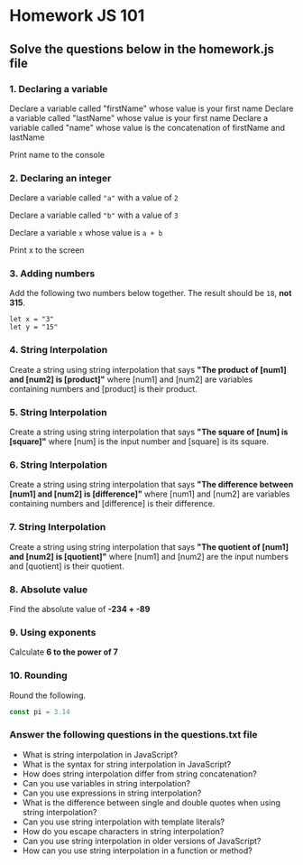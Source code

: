 # Homework JS 101

## Solve the questions below in the homework.js file


### 1. Declaring a variable
Declare a variable called "firstName" whose value is your first name Declare a variable called "lastName" whose value is your first name Declare a variable called "name" whose value is the concatenation of firstName and lastName

Print name to the console

### 2. Declaring an integer

Declare a variable called `"a"` with a value of `2`

Declare a variable called `"b"` with a value of `3`

Declare a variable `x` whose value is `a + b`

Print x to the screen
### 3. Adding numbers
Add the following two numbers below together. The result should be `18`, **not 315**.

```
let x = "3"
let y = "15"

```
### 4. String Interpolation
Create a string using string interpolation that says **"The product of [num1] and [num2] is [product]"** where [num1] and [num2] are variables containing numbers and [product] is their product.

### 5. String Interpolation
Create a string using string interpolation that says **"The square of [num] is [square]"** where [num] is the input number and [square] is its square.

### 6. String Interpolation
Create a string using string interpolation that says **"The difference between [num1] and [num2] is [difference]"** where [num1] and [num2] are variables containing numbers and [difference] is their difference.

### 7. String Interpolation
Create a string using string interpolation that says **"The quotient of [num1] and [num2] is [quotient]"** where [num1] and [num2] are the input numbers and [quotient] is their quotient.

### 8. Absolute value

Find the absolute value of **-234 + -89**

### 9. Using exponents

Calculate **6 to the power of 7**

### 10. Rounding

Round the following.

```js
const pi = 3.14
```

### Answer the following questions in the questions.txt file
- What is string interpolation in JavaScript?
- What is the syntax for string interpolation in JavaScript?
- How does string interpolation differ from string concatenation?
- Can you use variables in string interpolation?
- Can you use expressions in string interpolation?
- What is the difference between single and double quotes when using string interpolation?
- Can you use string interpolation with template literals?
- How do you escape characters in string interpolation?
- Can you use string interpolation in older versions of JavaScript?
- How can you use string interpolation in a function or method?
